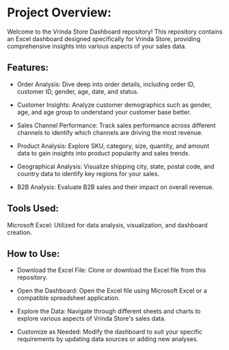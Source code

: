 


# Project Overview:
Welcome to the Vrinda Store Dashboard repository! This repository contains an Excel dashboard designed specifically for Vrinda Store, providing comprehensive insights into various aspects of your sales data.



## Features:
- Order Analysis: Dive deep into order details, including order ID, customer ID, gender, age, date, and status.

- Customer Insights: Analyze customer demographics such as gender, age, and age group to understand your customer base better.

- Sales Channel Performance: Track sales performance across different channels to identify which channels are driving the most revenue.

- Product Analysis: Explore SKU, category, size, quantity, and amount data to gain insights into product popularity and sales trends.

- Geographical Analysis: Visualize shipping city, state, postal code, and country data to identify key regions for your sales.

- B2B Analysis: Evaluate B2B sales and their impact on overall revenue.

## Tools Used:
Microsoft Excel: Utilized for data analysis, visualization, and dashboard creation.

## How to Use:
- Download the Excel File: Clone or download the Excel file from this repository.

- Open the Dashboard: Open the Excel file using Microsoft Excel or a compatible spreadsheet application.

- Explore the Data: Navigate through different sheets and charts to explore various aspects of Vrinda Store's sales data.

- Customize as Needed: Modify the dashboard to suit your specific requirements by updating data sources or adding new analyses.

